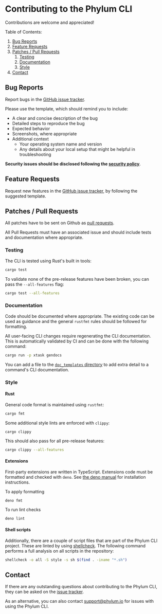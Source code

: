 # Contributing to the Phylum CLI

Contributions are welcome and appreciated!

Table of Contents:

1. [Bug Reports](#bug-reports)
2. [Feature Requests](#feature-requests)
3. [Patches / Pull Requests](#patches--pull-requests)
   1. [Testing](#testing)
   2. [Documentation](#documentation)
   3. [Style](#style)
4. [Contact](#contact)

## Bug Reports

Report bugs in the [GitHub issue tracker][bugs].

[bugs]: https://github.com/phylum-dev/cli/issues/new?template=bug_report.md

Please use the template, which should remind you to include:

* A clear and concise description of the bug
* Detailed steps to reproduce the bug
* Expected behavior
* Screenshots, where appropriate
* Additional context
  * Your operating system name and version
  * Any details about your local setup that might be helpful in troubleshooting

**Security issues should be disclosed following the [security policy]**.

[security policy]: https://github.com/phylum-dev/cli/security/policy

## Feature Requests

Request new features in the [GitHub issue tracker][features], by following the
suggested template.

[features]: https://github.com/phylum-dev/cli/issues/new?template=feature_request.md

## Patches / Pull Requests

All patches have to be sent on Github as [pull requests].

All Pull Requests must have an associated issue and should include tests and
documentation where appropriate.

[pull requests]: https://github.com/phylum-dev/cli/pulls

### Testing

The CLI is tested using Rust's built in tools:

```sh
cargo test
```

To validate none of the pre-release features have been broken, you can pass the
`--all-features` flag:

```sh
cargo test --all-features
```

### Documentation

Code should be documented where appropriate. The existing code can be used as
guidance and the general `rustfmt` rules should be followed for formatting.

All user-facing CLI changes require regenerating the CLI documentation. This is
automatically validated by CI and can be done with the following command:

```sh
cargo run -p xtask gendocs
```

You can add a file to the [`doc_templates` directory](./doc_templates) to add
extra detail to a command's CLI documentation.

### Style

#### Rust

General code format is maintained using `rustfmt`:

```sh
cargo fmt
```

Some additional style lints are enforced with `clippy`:

```sh
cargo clippy
```

This should also pass for all pre-release features:

```sh
cargo clippy --all-features
```

#### Extensions

First-party extensions are written in TypeScript. Extensions code must be
formatted and checked with `deno`. See [the deno manual] for installation
instructions.

[the deno manual]: https://deno.land/manual/getting_started/installation

To apply formatting

```sh
deno fmt
```

To run lint checks

```sh
deno lint
```

#### Shell scripts

Additionally, there are a couple of script files that are part of the Phylum CLI
project. These are linted by using [shellcheck]. The following command performs
a full analysis on all scripts in the repository:

```sh
shellcheck -o all -S style -s sh $(find . -iname "*.sh")
```

[shellcheck]: https://github.com/koalaman/shellcheck

## Contact

If there are any outstanding questions about contributing to the Phylum CLI,
they can be asked on the [issue tracker].

As an alternative, you can also contact <support@phylum.io> for issues with
using the Phylum CLI.

[issue tracker]: https://github.com/phylum-dev/cli/issues

